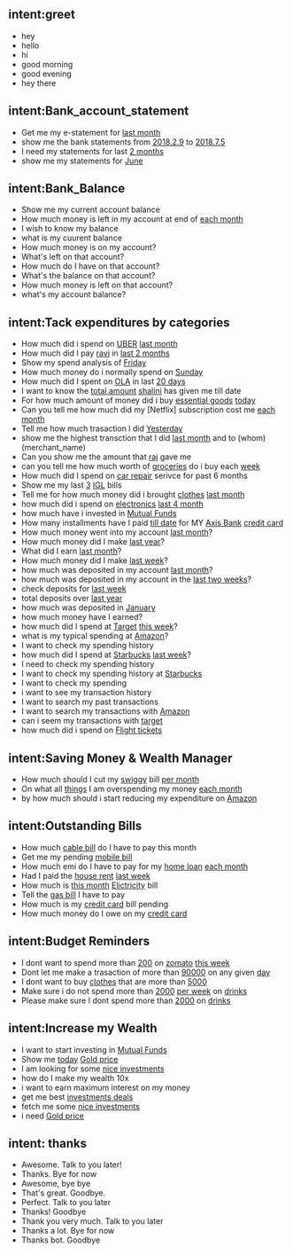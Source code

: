 

## intent:greet
- hey
- hello
- hi
- good morning
- good evening
- hey there


## intent:Bank_account_statement
- Get me my e-statement for [last month](time_period)
- show me the bank statements from [2018.2.9](time_period) to [2018.7.5](time_period)
- I need my statements for last [2 months](time_period)
- show me my statements for [June](month)



## intent:Bank_Balance
- Show me my current account balance
- How much money is left in my account at end of [each month](time_period)
- I wish to know my balance
- what is my cuurent balance
- How much money is on my account?
- What's left on that account?
- How much do I have on that account?
- What's the balance on that account?
- How much money is left on that account?
- what's my account balance?



## intent:Tack expenditures by  categories
- How much did i spend on [UBER](merchant_name) [last month](time_period)
- How much did I pay [ravi](merchant_name) in [last 2 months](time_period)
- Show my spend analysis of [Friday](day)
- How much money do i normally spend on [Sunday](day)
- How much did I spent on [OLA](merchant_name) in last [20 days](time_period)
- I want to know the [total amount](Amount) [shalini](merchant_name) has given me till date
- For how much amount of money did i buy [essential goods](category) [today](day)
- Can you tell me how much did my [Netflix] subscription cost me [each month](time_period)
- Tell me how much trasaction I did [Yesterday](time_period)
- show me the highest transction that I did [last month](time_period) and to (whom)(merchant_name)
- Can you show me the amount that [raj](merchant_name) gave me 
- can you tell me how much worth of [groceries](category) do i buy each [week](time_period)
- How much did I spend on [car repair](category) serivce for past 6 months
- Show me my last [3](time_period) [IGL](merchant_name) bills
- Tell me for how much money did i brought [clothes](category) [last month](time_period)
- how much did i spend on [electronics](category) [last 4 month](time_period)
- how much have i invested in [Mutual Funds](investment_type)
- How many installments have I paid [till date](time_period) for MY [Axis Bank](merchant_name) [credit card](category)
- How much money went into my account [last month](time_period)?
- How much money did I make [last year](time_period)?
- What did I earn [last month](time_period)?
- How much money did I make [last week](time_period)?
- how much was deposited in my account [last month](time_period)?
- how much was deposited in my account in the [last two weeks](time_period)?
- check deposits for [last week](time_period)
- total deposits over [last year](time_period)
- how much was deposited in [January](month)
- how much money have I earned?
- how much did I spend at [Target](merchant_name) [this week](time_period)?
- what is my typical spending at [Amazon](merchant_name)?
- I want to check my spending history
- how much did I spend at [Starbucks](merchant_name) [last week](time_period)?
- I need to check my spending history
- I want to check my spending history at [Starbucks](merchant_name)
- I want to check my spending
- i want to see my transaction history
- I want to search my past transactions
- I want to search my transactions with [Amazon](merchant_name)
- can i seem my transactions with [target](merchant_name)
- how much did i spend on [Flight tickets](category)




## intent:Saving Money & Wealth Manager
- How much should I cut my [swiggy](merchant_name) bill [per month](time_period)
- On what all [things](category) I am overspending my money [each month](time_period)
- by how much should i start reducing my expenditure on [Amazon](merchant_name)


## intent:Outstanding Bills
- How much [cable bill](category)  do I have to pay this month
- Get me my pending  [mobile bill](category) 
- How much emi do I have to pay for my [home loan](category) [each month](time_period)
- Had I paid the [house rent](category) [last week](time_period)
- How much is  [this month](time_period) [Elictricity](category) bill
- Tell the [gas bill](category)  I have to pay 
- How much is my [credit card](category) bill pending
- How much money do I owe on my [credit card](category)



## intent:Budget Reminders
- I dont want to spend more than [200](Amount) on [zomato](merchant_name) [this week](time_period)
- Dont let me make a trasaction of more than [90000](Amount) on any given [day](day)
- I dont want to buy [clothes](category) that are more than [5000](Amount)
- Make sure i do not spend more than [2000](Amount) [per week](time_period) on [drinks](category)
- Please make sure I dont spend more than [2000](Amount) on [drinks](category)

## intent:Increase my Wealth
- I want to start investing in [Mutual Funds](investment_type)
- Show me [today](time_period) [Gold price](investment_type)
- I am looking for some [nice investments](investment_type)
- how do I make my wealth 10x
- i want to earn maximum interest on my money
- get me best [investments deals](investment_type)
- fetch me some [nice investments](investment_type)
- i need [Gold price](investment_type)

## intent: thanks
- Awesome. Talk to you later!
- Thanks. Bye for now
- Awesome, bye bye
- That's great. Goodbye.
- Perfect. Talk to you later
- Thanks! Goodbye
- Thank you very much. Talk to you later
- Thanks a lot. Bye for now
- Thanks bot. Goodbye

